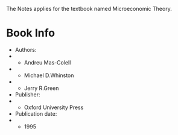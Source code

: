 The Notes applies for the textbook named Microeconomic Theory.
# Book Info
- Authors:  
- - Andreu Mas-Colell
- - Michael D.Whinston 
- - Jerry R.Green
- Publisher:
- - Oxford University Press
- Publication date:
- - 1995
